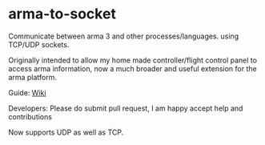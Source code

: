 # arma-to-socket
Communicate between arma 3 and other processes/languages. using TCP/UDP sockets.

Originally intended to allow my home made controller/flight control panel to access arma information, now a much broader and useful extension for the arma platform.

Guide:
[Wiki]( https://github.com/Tirpitz93/a32s/wiki)



Developers: Please do submit pull request, I am happy accept help and contributions


Now supports UDP as well as TCP.
